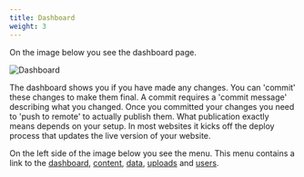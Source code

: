 ```yaml
---
title: Dashboard
weight: 3
---
```


On the image below you see the dashboard page.

![Dashboard](/uploads/screenshots/dashboard.png)

The dashboard shows you if you have made any changes. You can 'commit' these changes to make them final. A commit requires a 'commit message' describing what you changed. Once you committed your changes you need to 'push to remote' to actually publish them. What publication exactly means depends on your setup. In most websites it kicks off the deploy process that updates the live version of your website.

On the left side of the image below you see the menu. This menu contains a link to the [dashboard](/docs/user-manual/dashboard), [content](/docs/user-manual/content), [data](/docs/user-manual/data), [uploads](/docs/user-manual/uploads) and [users](/docs/user-manual/users).